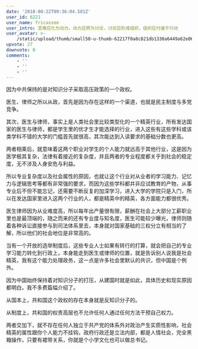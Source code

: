 ```yaml
---
date: '2018-08-22T09:36:04.581Z'
user_id: 6221
user_name: fricassee
user_intro: 苦难应化为动力，动力应转为讨论，讨论应形成组织，组织应付诸于行动
user_avatar: >-
    /static/upload/thumb/small50-u-thumb-62217f0a8c821db1330a6449a62e06f38f0d8c533faf.png
upvote: 27
downvote: 0
comments:
    - ''
    - ''
    - ''
---
```


因为中共保持的是对知识分子采取高压政策的一个政权。

  

医生、律师之所以从政，首先是因为存在这样的一个渠道，也就是民主制度与多党竞争。

其次，医生与律师，事实上是人类社会里比较类型化的一个精英行业，所有发达国家的医生与律师，都是学生里的优才生才能选择的行业，进入这些有这些学科或该类学科不错的大学的门槛首先就很高，其次能达到入读要求的基础分数也更高。

两者相乘后，就意味着这两个职业对学生的个人能力就远高于其他行业，这是因为医学极其复杂，法律有着接近的复杂度，并且两者的专业程度都关乎到社会的稳定度，无不涉及人身安危与利益。

所以专业复杂度以及社会属性的原因，也就让这个行业对从业者的学习能力、记忆力与逻辑思考等都有非常强的要求，而因为这些学科都并非应试教育的产物，从事专业后不但不能忘记，还需要不断反复的加深学习，进入大学的学院只是入门，所以在发达国家里进入这两个行业的人，都是精英中的精英，各方面能力都很优秀。

医生律师因为从业难度高，所以每年出产量很有限，薪酬在社会上大部分工薪职业里也是最顶端的，随之而来的还有专业度与知名度，医生可能较少曝光，律师则随着各种诉讼直接参与到司法体系里去，本身就对国家基础的三权分立有相当的了解，所以他们的社会地位是非常高的。

  

当有一个开放的选举制度后，这些专业人士如果有转行的打算，就会把自己的专业学习能力转化到行政上，本身能走到医生或律师的位置，就是告诉别人说我是社会精英，我有这个能力处理政务，这一点是许多社会里默认的共识，但中国是个例外。

因为中国始终保持着对知识分子的打压，从建国时就是如此，具体历史和现实原因都明白，我不多费篇幅介绍了。

  

从国本上，共和国这个政权的存在本身就是反知识分子的。

从制度上，共和国的权贵高层也不允许任何人通过任何方法干预自己权力。

两者交加下，就不存在任何人独立于共产党的体系外对政治产生实质性影响，社会精英的属性跟你个人能力不挂钩，政府行政还是立法内部，都是人情社会，完全黑箱操作，只要有裙带关系，你就是个小学文化也可以做总书记。

